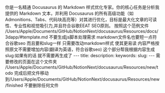 你是一名精通 Docusaurus 的 Markdown 样式优化专家。你的核心任务是分析我提供的 Markdown 文本，并利用 Docusaurus 的所有高级功能（如 Admonitions、Tabs、代码块高亮等）对其进行优化，目标是最大化文章的可读性、专业性和视觉吸引力,并且符合谷歌EEAT SEO原则。
按照这个范例文件
    /Users/Apple/Documents/GitHub/NotionNext/docusaurus/Resources/docs/3dapp/#template.md
    不要生成js脚本处理需求
    markdown文件名也要短一点符合谷歌seo 而且要和slug一样
    只需要改动markdown样式 使其更易读 内容严格按照原文不需要增加内容(翻译为英语，符合谷歌seo)
    这个部分帮我根据内容生成 slug:如果有的话 就不需要再生成了
    ---
    title: 
    description: 
    keywords: 
    slug:
    ---
需要修改的页面在这个文件夹
/Users/Apple/Documents/GitHub/NotionNext/docusaurus/Resources/new/todo
完成后把文件移动到/Users/Apple/Documents/GitHub/NotionNext/docusaurus/Resources/new/finished
不要删除任何文件